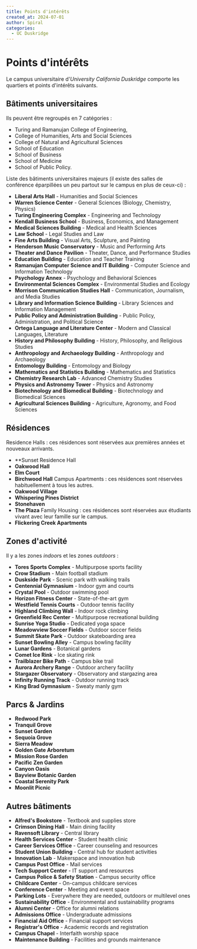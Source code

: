 ```yaml
---
title: Points d'intérêts
created_at: 2024-07-01
author: Spiral
categories:
  - UC Duskridge
---
```

# Points d'intérêts
Le campus universitaire d'*University California Duskridge* comporte les quartiers et points d'intérêts suivants.
## Bâtiments universitaires 
Ils peuvent être regroupés en 7 catégories : 
* Turing and Ramanujan College of Engineering, 
* College of Humanities, Arts and Social Sciences
* College of Natural and Agricultural Sciences
* School of Education
* School of Business
* School of Medicine
* School of Public Policy. 

Liste des bâtiments universitaires majeurs (il existe des salles de conférence éparpillées un peu partout sur le campus en plus de ceux-ci) : 
- **Liberal Arts Hall** - Humanities and Social Sciences
- **Warren Science Center** - General Sciences (Biology, Chemistry, Physics)
- **Turing Engineering Complex** - Engineering and Technology
- **Kendall Business School** - Business, Economics, and Management
- **Medical Sciences Building** - Medical and Health Sciences
- **Law School** - Legal Studies and Law
- **Fine Arts Building** - Visual Arts, Sculpture, and Painting
- **Henderson Music Conservatory** - Music and Performing Arts
- **Theater and Dance Pavilion** - Theater, Dance, and Performance Studies
- **Education Building** - Education and Teacher Training
- **Ramanujan Computer Science and IT Building** - Computer Science and Information Technology
- **Psychology Annex** - Psychology and Behavioral Sciences
- **Environmental Sciences Complex** - Environmental Studies and Ecology
- **Morrison Communication Studies Hall** - Communication, Journalism, and Media Studies
- **Library and Information Science Building** - Library Sciences and Information Management
- **Public Policy and Administration Building** - Public Policy, Administration, and Political Science
- **Ortega Language and Literature Center** - Modern and Classical Languages, Literature
- **History and Philosophy Building** - History, Philosophy, and Religious Studies
- **Anthropology and Archaeology Building** - Anthropology and Archaeology
- **Entomology Building** - Entomology and Biology 
- **Mathematics and Statistics Building** - Mathematics and Statistics
- **Chemistry Research Lab** - Advanced Chemistry Studies
- **Physics and Astronomy Tower** - Physics and Astronomy
- **Biotechnology and Biomedical Building** - Biotechnology and Biomedical Sciences
- **Agricultural Sciences Building** - Agriculture, Agronomy, and Food Sciences
## Résidences
Residence Halls : ces résidences sont réservées aux premières années et nouveaux arrivants. 
* **Sunset Residence Hall
* **Oakwood Hall**
* **Elm Court**
* **Birchwood Hall**
Campus Apartments : ces résidences sont réservées habituellement à tous les autres. 
* **Oakwood Village**
* **Whispering Pines District**
* **Stonehaven**
* **The Plaza**
Family Housing : ces résidences sont réservées aux étudiants vivant avec leur famille sur le campus.
* **Flickering Creek Apartments**

## Zones d'activité
Il y a les zones *indoor*s et les zones *outdoors* :
- **Tores Sports Complex** - Multipurpose sports facility
- **Crow Stadium** - Main football stadium
- **Duskside Park** - Scenic park with walking trails
- **Centennial Gymnasium** - Indoor gym and courts
- **Crystal Pool** - Outdoor swimming pool
- **Horizon Fitness Center** - State-of-the-art gym
- **Westfield Tennis Courts** - Outdoor tennis facility
- **Highland Climbing Wall** - Indoor rock climbing
- **Greenfield Rec Center** - Multipurpose recreational building
- **Sunrise Yoga Studio** - Dedicated yoga space
- **Meadowview Soccer Fields** - Outdoor soccer fields
- **Summit Skate Park** - Outdoor skateboarding area
- **Sunset Bowling Alley** - Campus bowling facility
- **Lunar Gardens** - Botanical gardens
- **Comet Ice Rink** - Ice skating rink
- **Trailblazer Bike Path** - Campus bike trail
- **Aurora Archery Range** - Outdoor archery facility
- **Stargazer Observatory** - Observatory and stargazing area
- **Infinity Running Track** - Outdoor running track
- **King Brad Gymnasium** - Sweaty manly gym

## Parcs & Jardins
- **Redwood Park**
- **Tranquil Grove**
- **Sunset Garden**
- **Sequoia Grove**
- **Sierra Meadow**
- **Golden Gate Arboretum**
- **Mission Rose Garden**
- **Pacific Zen Garden**
- **Canyon Oasis**
- **Bayview Botanic Garden**
- **Coastal Serenity Park**
- **Moonlit Picnic**
## Autres bâtiments
- **Alfred's Bookstore** - Textbook and supplies store
- **Crimson Dining Hall** - Main dining facility
- **Ravensoft Library** - Central library
- **Health Services Center** - Student health clinic
- **Career Services Office** - Career counseling and resources
- **Student Union Building** - Central hub for student activities
- **Innovation Lab** - Makerspace and innovation hub
- **Campus Post Office** - Mail services
- **Tech Support Center** - IT support and resources
- **Campus Police & Safety Station** - Campus security office
- **Childcare Center** - On-campus childcare services
- **Conference Center** - Meeting and event space
- **Parking Lots** - Everywhere they are needed, outdoors or multilevel ones
- **Sustainability Office** - Environmental and sustainability programs
- **Alumni Center** - Office for alumni relations
- **Admissions Office** - Undergraduate admissions
- **Financial Aid Office** - Financial support services
- **Registrar's Office** - Academic records and registration
- **Campus Chapel** - Interfaith worship space
- **Maintenance Building** - Facilities and grounds maintenance
